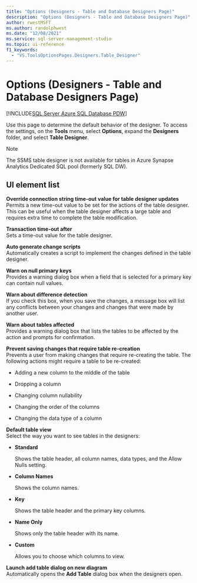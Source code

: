 ```yaml
---
title: "Options (Designers - Table and Database Designers Page)"
description: "Options (Designers - Table and Database Designers Page)"
author: rwestMSFT
ms.author: randolphwest
ms.date: "12/08/2021"
ms.service: sql-server-management-studio
ms.topic: ui-reference
f1_keywords:
  - "VS.ToolsOptionsPages.Designers.Table_Designer"
---
```

# Options (Designers - Table and Database Designers Page)
[!INCLUDE[SQL Server Azure SQL Database PDW](../includes/applies-to-version/sql-asdb-asdbmi-pdw.md)]

Use this page to determine the default behavior of the designer. To access the settings, on the **Tools** menu, select **Options**, expand the **Designers** folder, and select **Table Designer**.  

> [!NOTE]
> The SSMS table designer is not available for tables in Azure Synapse Analytics Dedicated SQL pool (formerly SQL DW).
  
## UI element list  
**Override connection string time-out value for table designer updates**  
Permits a new time-out value to be set for the actions of the table designer. This can be useful when the table designer affects a large table and requires extra time to complete the table modification.  
  
**Transaction time-out after**  
Sets a time-out value for the table designer.  
  
**Auto generate change scripts**  
Automatically creates a script to implement the changes defined in the table designer.  
  
**Warn on null primary keys**  
Provides a warning dialog box when a field that is selected for a primary key can contain null values.  
  
**Warn about difference detection**  
If you check this box, when you save the changes, a message box will list any conflicts between your changes and changes that were made by another user.  
  
**Warn about tables affected**  
Provides a warning dialog box that lists the tables to be affected by the action and prompts for confirmation.  
  
**Prevent saving changes that require table re-creation**  
Prevents a user from making changes that require re-creating the table. The following actions might require a table to be re-created:  
  
-   Adding a new column to the middle of the table  
  
-   Dropping a column  
  
-   Changing column nullability  
  
-   Changing the order of the columns  
  
-   Changing the data type of a column  
  
**Default table view**  
Select the way you want to see tables in the designers:  
  
-   **Standard**  
  
    Shows the table header, all column names, data types, and the Allow Nulls setting.  
  
-   **Column Names**  
  
    Shows the column names.  
  
-   **Key**  
  
    Shows the table header and the primary key columns.  
  
-   **Name Only**  
  
    Shows only the table header with its name.  
  
-   **Custom**  
  
    Allows you to choose which columns to view.  
  
**Launch add table dialog on new diagram**  
Automatically opens the **Add Table** dialog box when the designers open.  
  
